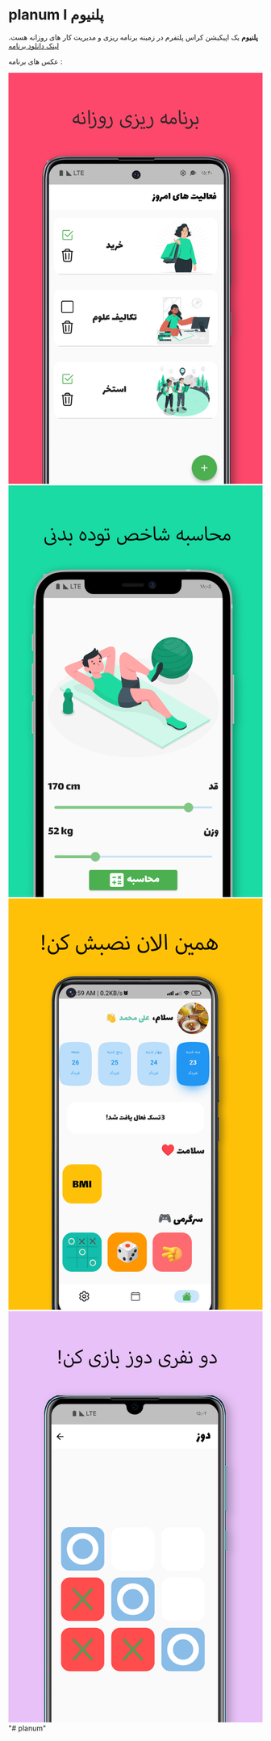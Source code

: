 # planum I پلنیوم

 **پلنیوم**  یک اپیکیشن کراس پلتفرم در زمینه برنامه ریزی و مدیریت کار های روزانه هست.
[لینک دانلود برنامه](https://github.com/Ali-Mohammad1386/planum/blob/master/app-release.apk)

عکس های برنامه :

![alt text](./ScreenShots/1.png)
![alt text](./ScreenShots/2.png)
![alt text](./ScreenShots/3.png)
![alt text](./ScreenShots/4.png)
"# planum" 
